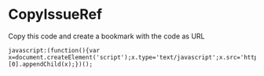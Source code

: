 # CopyIssueRef

Copy this code and create a bookmark with the code as URL

```
javascript:(function(){var x=document.createElement('script');x.type='text/javascript';x.src='https://rawgit.com/andreasnylin/CopyIssueRef/ec759abb8e5d9d3e22fafdbf3392458216cca25b/copyissueref.js';document.getElementsByTagName('head')[0].appendChild(x);})();
```
